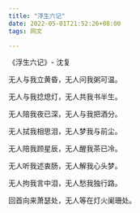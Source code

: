 ```yaml
---
title: "浮生六记"
date: 2022-05-01T21:52:26+08:00
tags: 网文

---
```


《浮生六记》- 沈复

无人与我立黄昏，无人问我粥可温。

无人与我捻熄灯，无人共我书半生。

无人陪我夜已深，无人与我把酒分。

无人拭我相思泪，无人梦我与前尘。

无人陪我顾星辰，无人醒我茶已冷。

无人听我述衷肠，无人解我心头梦。

无人拘我言中泪，无人愁我独行路。

回首向来萧瑟处，无人等在灯火阑珊处。
